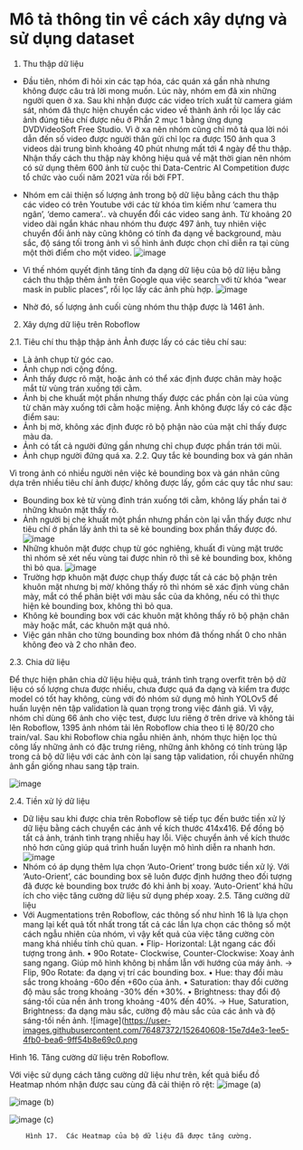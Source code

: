 # **Mô tả thông tin về cách xây dựng và sử dụng dataset**

1. Thu thập dữ liệu
- Đầu tiên, nhóm đi hỏi xin các tạp hóa, các quán xá gần nhà nhưng không được câu trả lời mong muốn. Lúc này, nhóm em đã xin những người quen ở xa. Sau khi nhận được các video trích xuất từ camera giám sát, nhóm đã thực hiện chuyển các video về thành ảnh rồi lọc lấy các ảnh đúng tiêu chí được nêu ở Phần 2 mục 1 bằng ứng dụng DVDVideoSoft Free Studio.  Vì ở xa nên nhóm cũng chỉ mô tả qua lời nói dẫn đến số video được người thân gửi chỉ lọc ra được 150 ảnh qua 3 videos dài trung bình khoảng 40 phút nhưng mất tới 4 ngày để thu thập. Nhận thấy cách thu thập này không hiệu quả về mặt thời gian nên nhóm có sử dụng thêm 600 ảnh từ cuộc thi Data-Centric AI Competition được tổ chức vào cuối năm 2021 vừa rồi bởi FPT. 
- Nhóm em cải thiện số lượng ảnh trong bộ dữ liệu bằng cách thu thập các video có trên Youtube với các từ khóa tìm kiếm như ‘camera thu ngân’, ‘demo camera’.. và chuyển đổi các video sang ảnh. Từ khoảng 20 video dài ngắn khác nhau nhóm thu được 497 ảnh, tuy nhiên việc chuyển đổi ảnh này cũng không có tính đa dạng về background, màu sắc, độ sáng tối trong ảnh vì số hình ảnh được chọn chỉ diễn ra tại cùng một thời điểm cho một  video.
![image](https://user-images.githubusercontent.com/76487372/152640372-0695c42c-722a-4873-8223-80ee97ba55a5.png)

- Vì thế nhóm quyết định tăng tính đa dạng dữ liệu của bộ dữ liệu bằng cách thu thập thêm ảnh trên Google qua việc search với từ khóa “wear mask in public places”, rồi lọc lấy các ảnh phù hợp.
![image](https://user-images.githubusercontent.com/76487372/152640374-b8545be4-94e2-4492-a124-331d13967c3d.png)

- Nhờ đó, số lượng ảnh cuối cùng nhóm thu thập được là 1461 ảnh.

2. Xây dựng dữ liệu trên Roboflow

2.1. Tiêu chí thu thập thập ảnh
Ảnh được lấy có các tiêu chí sau:
-	Là ảnh chụp từ góc cao.
-	Ảnh chụp nơi cộng đồng.
-	Ảnh thấy được rõ mặt, hoặc ảnh có thể xác định được chân mày hoặc mắt từ vùng trán xuống tới cằm.
-	Ảnh bị che khuất một phần nhưng thấy được các phần còn lại của vùng từ chân mày xuống tới cằm hoặc miệng.
Ảnh không được lấy có các đặc điểm sau:
-	Ảnh bị mờ, không xác định được rõ bộ phận nào của mặt chỉ thấy được màu da.
-	Ảnh có tất cả người đứng gần nhưng chỉ chụp được phần trán tới mũi.
-	Ảnh chụp người đứng quá xa.
2.2. Quy tắc kẻ bounding box và gán nhãn

Vì trong ảnh có nhiều người nên việc kẻ bounding box và gán nhãn cũng dựa trên nhiều tiêu chí ảnh được/ không được lấy, gồm các quy tắc như sau:
-	Bounding box kẻ từ vùng đỉnh trán xuống tới cằm, không lấy phần tai ở những khuôn mặt thấy rõ.
-	Ảnh người bị che khuất một phần nhưng phần còn lại vẫn thấy được như tiêu chí ở phần lấy ảnh thì ta sẽ kẻ bounding box phần thấy được đó.
![image](https://user-images.githubusercontent.com/76487372/152640324-d6248fa0-c8aa-4ac2-8787-126bdcd0a966.png)
-	Những khuôn mặt được chụp từ góc nghiêng, khuất đi vùng mặt trước thì nhóm sẽ xét nếu vùng tai được nhìn rõ thì sẽ kẻ bounding box, không thì bỏ qua. 
	![image](https://user-images.githubusercontent.com/76487372/152640336-5c2f78da-1574-495d-bdc0-f7d638c46b3b.png)
-	Trường hợp khuôn mặt được chụp thấy được tất cả các bộ phận trên khuôn mặt nhưng bị mờ/ không thấy rõ thì nhóm sẽ xác định vùng chân mày, mắt có thể phân biệt với màu sắc của da không, nếu có thì thực hiện kẻ bounding box, không thì bỏ qua.
-	Không kẻ bounding box với các khuôn mặt không thấy rõ bộ phận chân mày hoặc mắt, các khuôn mặt quá nhỏ.
-	Việc gán nhãn cho từng bounding box nhóm đã thống nhất 0 cho nhãn không đeo và 2 cho nhãn đeo.

2.3. Chia dữ liệu

Để thực hiện phân chia dữ liệu hiệu quả, tránh tình trạng overfit trên bộ dữ liệu có số lượng chưa được nhiều, chưa được quá đa dạng và kiểm tra được model có tốt hay không, cùng với đó nhóm sử dụng mô hình YOLOv5 để huấn luyện nên tập validation là quan trọng trong việc đánh giá. Vì vậy, nhóm chỉ dùng 66 ảnh cho việc test, được lưu riêng ở trên drive và không tải lên Roboflow, 1395 ảnh nhóm tải lên Roboflow chia theo tỉ lệ 80/20 cho train/val. Sau khi Roboflow chia ngẫu nhiên ảnh, nhóm thực hiện lọc thủ công lấy những ảnh có đặc trưng riêng, những ảnh không có tính trùng lặp trong cả bộ dữ liệu với các ảnh còn lại sang tập validation, rồi chuyển những ảnh gần giống nhau sang tập train.

![image](https://user-images.githubusercontent.com/76487372/152640545-19d20523-b2d5-4aa6-bd9a-745795e56a2a.png)

2.4. Tiền xử lý dữ liệu

- Dữ liệu sau khi được chia trên Roboflow sẽ tiếp tục đến bước tiền xử lý dữ liệu bằng cách chuyển các ảnh về kích thước 414x416. Để đồng bộ tất cả ảnh, tránh tình trạng nhiễu hay lỗi. Việc chuyển ảnh về kích thước nhỏ hơn cũng giúp quá trình huấn luyện mô hình diễn ra nhanh hơn. 
![image](https://user-images.githubusercontent.com/76487372/152640562-e0a9026b-9fb4-4735-8e5e-d3016e413b36.png)
- Nhóm có áp dụng thêm lựa chọn ‘Auto-Orient’ trong bước tiền xử lý. Với ‘Auto-Orient’, các bounding box sẽ luôn được định hướng theo đối tượng đã được kẻ bounding box trước đó khi ảnh bị xoay. ‘Auto-Orient’ khá hữu ích cho việc tăng cường dữ liệu sử dụng phép xoay.
2.5. Tăng cường dữ liệu
- Với Augmentations trên Roboflow, các thông số như hình 16 là lựa chọn mang lại kết quả tốt nhất trong tất cả các lần lựa chọn các thông số một cách ngẫu nhiên của nhóm, vì vậy kết quả của việc tăng cường còn mang khá nhiều tính chủ quan.
•	Flip- Horizontal: Lật ngang các đối tượng trong ảnh.
•	90o Rotate- Clockwise, Counter-Clockwise: Xoay ảnh sang ngang. Giúp mô hình không bị nhầm lẫn với hướng của máy ảnh.
→ Flip, 90o Rotate: đa dạng vị trí các bounding box.
•	Hue: thay đổi màu sắc trong khoảng -60o đến +60o của ảnh.
•	Saturation: thay đổi cường độ màu sắc trong khoảng -30% đến +30%.
•	Brightness: thay đổi độ sáng-tối của nền ảnh trong khoảng -40% đến 40%.
→ Hue, Saturation, Brightness: đa dạng màu sắc, cường độ màu sắc của các ảnh và độ sáng-tối nền ảnh.
![image](https://user-images.githubusercontent.com/76487372/152640608-15e7d4e3-1ee5-4fb0-bea6-9ff54b8e69c0.png

 Hình 16. Tăng cường dữ liệu trên Roboflow.
 
Với việc sử dụng cách tăng cường dữ liệu như trên, kết quả biểu đồ Heatmap nhóm nhận được sau cùng đã cải thiện rõ rệt:
![image](https://user-images.githubusercontent.com/76487372/152640615-5c6cd99a-cea3-43d5-9c05-3172bd8d29fa.png) 
(a)

![image](https://user-images.githubusercontent.com/76487372/152640662-fe9f1c36-788a-4b21-b589-fec099bb3e47.png)
(b)

![image](https://user-images.githubusercontent.com/76487372/152640675-36b93d85-dc39-4469-a9db-1042c8fa78d8.png) 
(c)

		Hình 17.  Các Heatmap của bộ dữ liệu đã được tăng cường.


